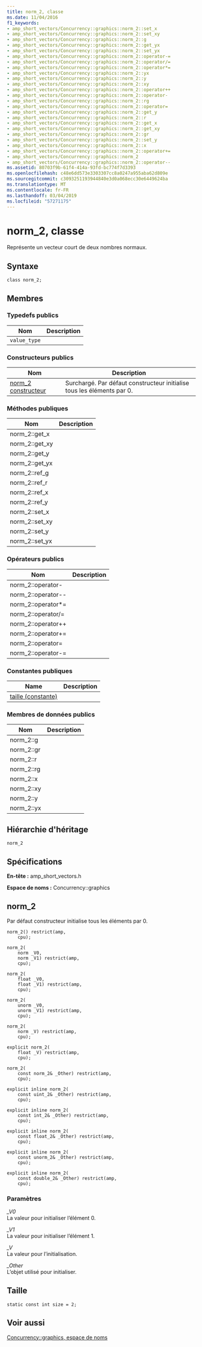 ```yaml
---
title: norm_2, classe
ms.date: 11/04/2016
f1_keywords:
- amp_short_vectors/Concurrency::graphics::norm_2::set_x
- amp_short_vectors/Concurrency::graphics::norm_2::set_xy
- amp_short_vectors/Concurrency::graphics::norm_2::g
- amp_short_vectors/Concurrency::graphics::norm_2::get_yx
- amp_short_vectors/Concurrency::graphics::norm_2::set_yx
- amp_short_vectors/Concurrency::graphics::norm_2::operator-=
- amp_short_vectors/Concurrency::graphics::norm_2::operator/=
- amp_short_vectors/Concurrency::graphics::norm_2::operator*=
- amp_short_vectors/Concurrency::graphics::norm_2::yx
- amp_short_vectors/Concurrency::graphics::norm_2::y
- amp_short_vectors/Concurrency::graphics::norm_2::xy
- amp_short_vectors/Concurrency::graphics::norm_2::operator++
- amp_short_vectors/Concurrency::graphics::norm_2::operator-
- amp_short_vectors/Concurrency::graphics::norm_2::rg
- amp_short_vectors/Concurrency::graphics::norm_2::operator=
- amp_short_vectors/Concurrency::graphics::norm_2::get_y
- amp_short_vectors/Concurrency::graphics::norm_2::r
- amp_short_vectors/Concurrency::graphics::norm_2::get_x
- amp_short_vectors/Concurrency::graphics::norm_2::get_xy
- amp_short_vectors/Concurrency::graphics::norm_2::gr
- amp_short_vectors/Concurrency::graphics::norm_2::set_y
- amp_short_vectors/Concurrency::graphics::norm_2::x
- amp_short_vectors/Concurrency::graphics::norm_2::operator+=
- amp_short_vectors/Concurrency::graphics::norm_2
- amp_short_vectors/Concurrency::graphics::norm_2::operator--
ms.assetid: 80703f9b-61f4-414a-93fd-bc774f7d3393
ms.openlocfilehash: c48e6dd573e3303307cc8a0247a955aba62d809e
ms.sourcegitcommit: c3093251193944840e3d0a068ecc30e6449624ba
ms.translationtype: MT
ms.contentlocale: fr-FR
ms.lasthandoff: 03/04/2019
ms.locfileid: "57271175"
---
```

# <a name="norm2-class"></a>norm_2, classe

Représente un vecteur court de deux nombres normaux.

## <a name="syntax"></a>Syntaxe

```
class norm_2;
```

## <a name="members"></a>Membres

### <a name="public-typedefs"></a>Typedefs publics

|Nom|Description|
|----------|-----------------|
|`value_type`||

### <a name="public-constructors"></a>Constructeurs publics

|Nom|Description|
|----------|-----------------|
|[norm_2 constructeur](#ctor)|Surchargé. Par défaut constructeur initialise tous les éléments par 0.|

### <a name="public-methods"></a>M&#233;thodes publiques

|Nom|Description|
|----------|-----------------|
|norm_2::get_x||
|norm_2::get_xy||
|norm_2::get_y||
|norm_2::get_yx||
|norm_2::ref_g||
|norm_2::ref_r||
|norm_2::ref_x||
|norm_2::ref_y||
|norm_2::set_x||
|norm_2::set_xy||
|norm_2::set_y||
|norm_2::set_yx||

### <a name="public-operators"></a>Op&#233;rateurs publics

|Nom|Description|
|----------|-----------------|
|norm_2::operator-||
|norm_2::operator--||
|norm_2::operator*=||
|norm_2::operator/=||
|norm_2::operator++||
|norm_2::operator+=||
|norm_2::operator=||
|norm_2::operator-=||

### <a name="public-constants"></a>Constantes publiques

|Name|Description|
|----------|-----------------|
|[taille (constante)](#norm_2__size)||

### <a name="public-data-members"></a>Membres de données publics

|Nom|Description|
|----------|-----------------|
|norm_2::g||
|norm_2::gr||
|norm_2::r||
|norm_2::rg||
|norm_2::x||
|norm_2::xy||
|norm_2::y||
|norm_2::yx||

## <a name="inheritance-hierarchy"></a>Hiérarchie d'héritage

`norm_2`

## <a name="requirements"></a>Spécifications

**En-tête :** amp_short_vectors.h

**Espace de noms :** Concurrency::graphics

##  <a name="ctor"></a> norm_2

Par défaut constructeur initialise tous les éléments par 0.

```
norm_2() restrict(amp,
    cpu);

norm_2(
    norm _V0,
    norm _V1) restrict(amp,
    cpu);

norm_2(
    float _V0,
    float _V1) restrict(amp,
    cpu);

norm_2(
    unorm _V0,
    unorm _V1) restrict(amp,
    cpu);

norm_2(
    norm _V) restrict(amp,
    cpu);

explicit norm_2(
    float _V) restrict(amp,
    cpu);

norm_2(
    const norm_2& _Other) restrict(amp,
    cpu);

explicit inline norm_2(
    const uint_2& _Other) restrict(amp,
    cpu);

explicit inline norm_2(
    const int_2& _Other) restrict(amp,
    cpu);

explicit inline norm_2(
    const float_2& _Other) restrict(amp,
    cpu);

explicit inline norm_2(
    const unorm_2& _Other) restrict(amp,
    cpu);

explicit inline norm_2(
    const double_2& _Other) restrict(amp,
    cpu);
```

### <a name="parameters"></a>Paramètres

*_V0*<br/>
La valeur pour initialiser l’élément 0.

*_V1*<br/>
La valeur pour initialiser l’élément 1.

*_V*<br/>
La valeur pour l’initialisation.

*_Other*<br/>
L’objet utilisé pour initialiser.

##  <a name="norm_2__size"></a> Taille

```
static const int size = 2;
```

## <a name="see-also"></a>Voir aussi

[Concurrency::graphics, espace de noms](concurrency-graphics-namespace.md)
